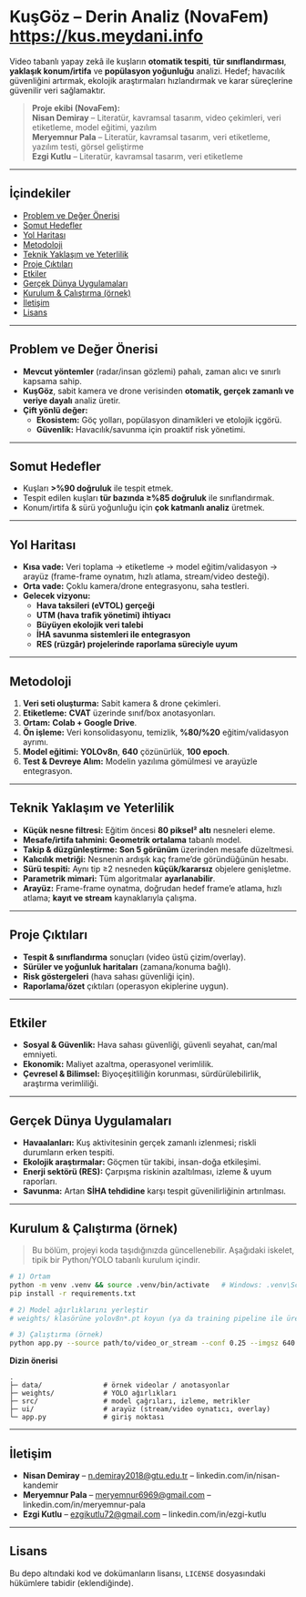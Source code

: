# KuşGöz – Derin Analiz (NovaFem)  https://kus.meydani.info

Video tabanlı yapay zekâ ile kuşların **otomatik tespiti**, **tür sınıflandırması**, **yaklaşık konum/irtifa** ve **popülasyon yoğunluğu** analizi. Hedef; havacılık güvenliğini artırmak, ekolojik araştırmaları hızlandırmak ve karar süreçlerine güvenilir veri sağlamaktır.

> **Proje ekibi (NovaFem):**  
> **Nisan Demiray** – Literatür, kavramsal tasarım, video çekimleri, veri etiketleme, model eğitimi, yazılım  
> **Meryemnur Pala** – Literatür, kavramsal tasarım, veri etiketleme, yazılım testi, görsel geliştirme  
> **Ezgi Kutlu** – Literatür, kavramsal tasarım, veri etiketleme  

---

## İçindekiler
- [Problem ve Değer Önerisi](#problem-ve-değer-önerisi)
- [Somut Hedefler](#somut-hedefler)
- [Yol Haritası](#yol-haritası)
- [Metodoloji](#metodoloji)
- [Teknik Yaklaşım ve Yeterlilik](#teknik-yaklaşım-ve-yeterlilik)
- [Proje Çıktıları](#proje-çıktıları)
- [Etkiler](#etkiler)
- [Gerçek Dünya Uygulamaları](#gerçek-dünya-uygulamaları)
- [Kurulum & Çalıştırma (örnek)](#kurulum--çalıştırma-örnek)
- [İletişim](#iletişim)
- [Lisans](#lisans)

---

## Problem ve Değer Önerisi
- **Mevcut yöntemler** (radar/insan gözlemi) pahalı, zaman alıcı ve sınırlı kapsama sahip.  
- **KuşGöz**, sabit kamera ve drone verisinden **otomatik, gerçek zamanlı ve veriye dayalı** analiz üretir.  
- **Çift yönlü değer:**  
  - **Ekosistem:** Göç yolları, popülasyon dinamikleri ve etolojik içgörü.  
  - **Güvenlik:** Havacılık/savunma için proaktif risk yönetimi.

---

## Somut Hedefler
- Kuşları **>%90 doğruluk** ile tespit etmek.  
- Tespit edilen kuşları **tür bazında ≥%85 doğruluk** ile sınıflandırmak.  
- Konum/irtifa & sürü yoğunluğu için **çok katmanlı analiz** üretmek.  

---

## Yol Haritası
- **Kısa vade:** Veri toplama → etiketleme → model eğitim/validasyon → arayüz (frame-frame oynatım, hızlı atlama, stream/video desteği).  
- **Orta vade:** Çoklu kamera/drone entegrasyonu, saha testleri.  
- **Gelecek vizyonu:**  
  - **Hava taksileri (eVTOL) gerçeği**  
  - **UTM (hava trafik yönetimi) ihtiyacı**  
  - **Büyüyen ekolojik veri talebi**  
  - **İHA savunma sistemleri ile entegrasyon**  
  - **RES (rüzgâr) projelerinde raporlama süreciyle uyum**

---

## Metodoloji
1. **Veri seti oluşturma:** Sabit kamera & drone çekimleri.  
2. **Etiketleme:** **CVAT** üzerinde sınıf/box anotasyonları.  
3. **Ortam:** **Colab + Google Drive**.  
4. **Ön işleme:** Veri konsolidasyonu, temizlik, **%80/%20** eğitim/validasyon ayrımı.  
5. **Model eğitimi:** **YOLOv8n**, **640** çözünürlük, **100 epoch**.  
6. **Test & Devreye Alım:** Modelin yazılıma gömülmesi ve arayüzle entegrasyon.

---

## Teknik Yaklaşım ve Yeterlilik
- **Küçük nesne filtresi:** Eğitim öncesi **80 piksel² altı** nesneleri eleme.  
- **Mesafe/irtifa tahmini:** **Geometrik ortalama** tabanlı model.  
- **Takip & düzgünleştirme:** **Son 5 görünüm** üzerinden mesafe düzeltmesi.  
- **Kalıcılık metriği:** Nesnenin ardışık kaç frame’de göründüğünün hesabı.  
- **Sürü tespiti:** Aynı tip ≥2 nesneden **küçük/kararsız** objelere genişletme.  
- **Parametrik mimari:** Tüm algoritmalar **ayarlanabilir**.  
- **Arayüz:** Frame-frame oynatma, doğrudan hedef frame’e atlama, hızlı atlama; **kayıt ve stream** kaynaklarıyla çalışma.

---

## Proje Çıktıları
- **Tespit & sınıflandırma** sonuçları (video üstü çizim/overlay).  
- **Sürüler ve yoğunluk haritaları** (zamana/konuma bağlı).  
- **Risk göstergeleri** (hava sahası güvenliği için).  
- **Raporlama/özet** çıktıları (operasyon ekiplerine uygun).

---

## Etkiler
- **Sosyal & Güvenlik:** Hava sahası güvenliği, güvenli seyahat, can/mal emniyeti.  
- **Ekonomik:** Maliyet azaltma, operasyonel verimlilik.  
- **Çevresel & Bilimsel:** Biyoçeşitliliğin korunması, sürdürülebilirlik, araştırma verimliliği.

---

## Gerçek Dünya Uygulamaları
- **Havaalanları:** Kuş aktivitesinin gerçek zamanlı izlenmesi; riskli durumların erken tespiti.  
- **Ekolojik araştırmalar:** Göçmen tür takibi, insan-doğa etkileşimi.  
- **Enerji sektörü (RES):** Çarpışma riskinin azaltılması, izleme & uyum raporları.  
- **Savunma:** Artan **SİHA tehdidine** karşı tespit güvenilirliğinin artırılması.

---

## Kurulum & Çalıştırma (örnek)
> Bu bölüm, projeyi koda taşıdığınızda güncellenebilir. Aşağıdaki iskelet, tipik bir Python/YOLO tabanlı kurulum içindir.

```bash
# 1) Ortam
python -m venv .venv && source .venv/bin/activate   # Windows: .venv\Scripts\activate
pip install -r requirements.txt

# 2) Model ağırlıklarını yerleştir
# weights/ klasörüne yolov8n*.pt koyun (ya da training pipeline ile üretin)

# 3) Çalıştırma (örnek)
python app.py --source path/to/video_or_stream --conf 0.25 --imgsz 640
```

**Dizin önerisi**
```
.
├─ data/               # örnek videolar / anotasyonlar
├─ weights/            # YOLO ağırlıkları
├─ src/                # model çağrıları, izleme, metrikler
├─ ui/                 # arayüz (stream/video oynatıcı, overlay)
└─ app.py              # giriş noktası
```

---

## İletişim
- **Nisan Demiray** – n.demiray2018@gtu.edu.tr – linkedin.com/in/nisan-kandemir  
- **Meryemnur Pala** – meryemnur6969@gmail.com – linkedin.com/in/meryemnur-pala  
- **Ezgi Kutlu** – ezgikutlu72@gmail.com – linkedin.com/in/ezgi-kutlu

---

## Lisans
Bu depo altındaki kod ve dokümanların lisansı, `LICENSE` dosyasındaki hükümlere tabidir (eklendiğinde).
